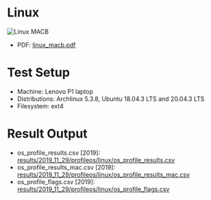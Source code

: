 # Linux
![Linux MACB](https://yaps8.github.io/os_timestamps/2022-03-03/linux_macb.png)

- PDF: [linux_macb.pdf](https://github.com/QuoSecGmbH/os_timestamps/releases/download/2022-03-03/linux_macb.pdf)

# Test Setup

- Machine: Lenovo P1 laptop
- Distributions: Archlinux 5.3.8, Ubuntu 18.04.3 LTS and 20.04.3 LTS 
- Filesystem: ext4

# Result Output

- os_profile_results.csv [2019]: [results/2019_11_29/profileos/linux/os_profile_results.csv](results/2019_11_29/profileos/linux/os_profile_results.csv)
- os_profile_results_mac.csv [2019]: [results/2019_11_29/profileos/linux/os_profile_results_mac.csv](results/2019_11_29/profileos/linux/os_profile_results_mac.csv)
- os_profile_flags.csv [2019]: [results/2019_11_29/profileos/linux/os_profile_flags.csv](results/2019_11_29/profileos/linux/os_profile_flags.csv)
